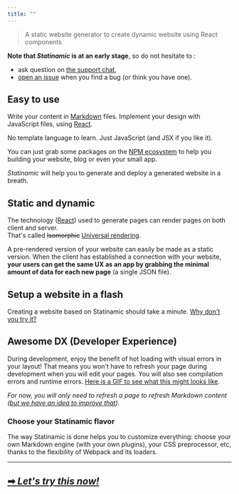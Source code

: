 ```yaml
---
title: ""
---
```


> A static website generator to create dynamic website using React components

**Note that _Statinamic_ is at an early stage**, so do not hesitate to :

- ask question on [the support chat](https://gitter.im/MoOx/statinamic),
- [open an issue](https://github.com/MoOx/statinamic/issues/new)
  when you find a bug (or think you have one).

## Easy to use

Write your content in [Markdown](https://en.wikipedia.org/wiki/Markdown) files.
Implement your design with JavaScript files, using [React](http://facebook.github.io/react/).

No template language to learn. Just JavaScript (and JSX if you like it).

You can just grab some packages on the [NPM ecosystem](http://npmjs.org/)
to help you building your website, blog or even your small app.

_Statinamic_ will help you to generate and deploy a generated website in a
breath.

## Static and dynamic

The technology
([React](http://jlongster.com/Removing-User-Interface-Complexity,-or-Why-React-is-Awesome))
used to generate pages can render pages on both client and server.  
That's called ~~Isomorphic~~
[Universal rendering](https://medium.com/@mjackson/universal-javascript-4761051b7ae9).

A pre-rendered version of your website can easily be made as a static version.
When the client has established a connection with your website,
**your users can get the same UX as an app by grabbing the minimal amount of
data for each new page** (a single JSON file).

## Setup a website in a flash

Creating a website based on Statinamic should take a minute.
[Why don't you try it?](docs/setup/)

## Awesome DX (Developer Experience)

During development, enjoy the benefit of hot loading with visual errors in your
layout! That means you won't have to refresh your page during development when
you will edit your pages. You will also see compilation errors and runtime errors.
[Here is a GIF to see what this might looks like](https://cloud.githubusercontent.com/assets/1539088/11611771/ae1a6bd8-9bac-11e5-9206-42447e0fe064.gif).

_For now, you will only need to refresh a page to refresh Markdown content
([but we have an idea to improve that](https://github.com/MoOx/statinamic/issues/11))._

### Choose your Statinamic flavor

The way Statinamic is done helps you to customize everything:
choose your own Markdown engine (with your own plugins), your CSS preprocessor,
etc, thanks to the flexibility of Webpack and its loaders.

---

## [➡ _Let's try this now!_](docs/setup/)
